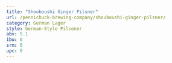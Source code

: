 ```yaml
---
title: "Shouboushi Ginger Pilsner"
url: /pennichuck-brewing-company/shouboushi-ginger-pilsner/
category: German Lager
style: German-Style Pilsener
abv: 5.1
ibu: 0
srm: 0
upc: 0
---
```


